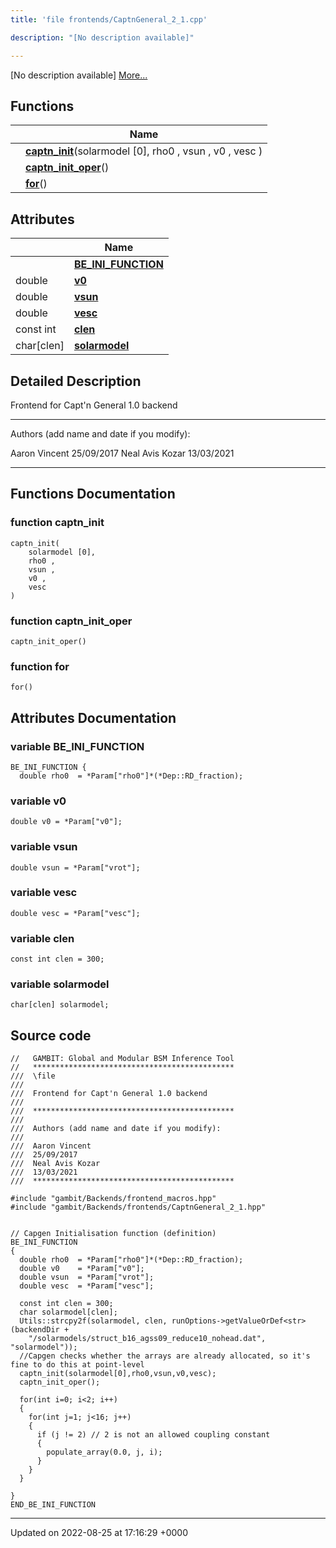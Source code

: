 ```yaml
---
title: 'file frontends/CaptnGeneral_2_1.cpp'

description: "[No description available]"

---
```







[No description available] [More...](#detailed-description)

## Functions

|                | Name           |
| -------------- | -------------- |
| | **[captn_init](/documentation/code/files/captngeneral__2__1_8cpp/#function-captn-init)**(solarmodel [0], rho0 , vsun , v0 , vesc ) |
| | **[captn_init_oper](/documentation/code/files/captngeneral__2__1_8cpp/#function-captn-init-oper)**() |
| | **[for](/documentation/code/files/captngeneral__2__1_8cpp/#function-for)**() |

## Attributes

|                | Name           |
| -------------- | -------------- |
| | **[BE_INI_FUNCTION](/documentation/code/files/captngeneral__2__1_8cpp/#variable-be-ini-function)**  |
| double | **[v0](/documentation/code/files/captngeneral__2__1_8cpp/#variable-v0)**  |
| double | **[vsun](/documentation/code/files/captngeneral__2__1_8cpp/#variable-vsun)**  |
| double | **[vesc](/documentation/code/files/captngeneral__2__1_8cpp/#variable-vesc)**  |
| const int | **[clen](/documentation/code/files/captngeneral__2__1_8cpp/#variable-clen)**  |
| char[clen] | **[solarmodel](/documentation/code/files/captngeneral__2__1_8cpp/#variable-solarmodel)**  |

## Detailed Description


Frontend for Capt'n General 1.0 backend



------------------

Authors (add name and date if you modify):

Aaron Vincent 25/09/2017 Neal Avis Kozar 13/03/2021 

------------------


## Functions Documentation

### function captn_init

```
captn_init(
    solarmodel [0],
    rho0 ,
    vsun ,
    v0 ,
    vesc 
)
```


### function captn_init_oper

```
captn_init_oper()
```


### function for

```
for()
```



## Attributes Documentation

### variable BE_INI_FUNCTION

```
BE_INI_FUNCTION {
  double rho0  = *Param["rho0"]*(*Dep::RD_fraction);
```


### variable v0

```
double v0 = *Param["v0"];
```


### variable vsun

```
double vsun = *Param["vrot"];
```


### variable vesc

```
double vesc = *Param["vesc"];
```


### variable clen

```
const int clen = 300;
```


### variable solarmodel

```
char[clen] solarmodel;
```



## Source code

```
//   GAMBIT: Global and Modular BSM Inference Tool
//   *********************************************
///  \file
///
///  Frontend for Capt'n General 1.0 backend
///
///  *********************************************
///
///  Authors (add name and date if you modify):
///
///  Aaron Vincent
///  25/09/2017
///  Neal Avis Kozar
///  13/03/2021
///  *********************************************

#include "gambit/Backends/frontend_macros.hpp"
#include "gambit/Backends/frontends/CaptnGeneral_2_1.hpp"


// Capgen Initialisation function (definition)
BE_INI_FUNCTION
{
  double rho0  = *Param["rho0"]*(*Dep::RD_fraction);
  double v0    = *Param["v0"];
  double vsun  = *Param["vrot"];
  double vesc  = *Param["vesc"];

  const int clen = 300;
  char solarmodel[clen];
  Utils::strcpy2f(solarmodel, clen, runOptions->getValueOrDef<str>(backendDir +
    "/solarmodels/struct_b16_agss09_reduce10_nohead.dat", "solarmodel"));
  //Capgen checks whether the arrays are already allocated, so it's fine to do this at point-level
  captn_init(solarmodel[0],rho0,vsun,v0,vesc);
  captn_init_oper();

  for(int i=0; i<2; i++)
  {
    for(int j=1; j<16; j++)
    {
      if (j != 2) // 2 is not an allowed coupling constant
      {
        populate_array(0.0, j, i);
      }
    }
  }

}
END_BE_INI_FUNCTION
```


-------------------------------

Updated on 2022-08-25 at 17:16:29 +0000
